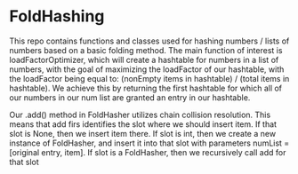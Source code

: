 # FoldHashing
This repo contains functions and classes used for hashing numbers / lists of numbers based on a basic folding method. The main function of interest is loadFactorOptimizer, which will create a hashtable for numbers in a list of numbers, with the goal of maximizing the loadFactor of our hashtable, with the loadFactor being equal to: (nonEmpty items in hashtable) / (total items in hashtable). We achieve this by returning the first hashtable for which all of our numbers in our num list are granted an entry in our hashtable.

Our .add() method in FoldHasher utilizes chain collision resolution. This means that add firs identifies the slot where we should insert item. If that slot is None, then we insert item there. If slot is int, then we create a new instance of FoldHasher, and insert it into that slot with parameters numList = [original entry, item]. If slot is a FoldHasher, then we recursively call add for that slot
